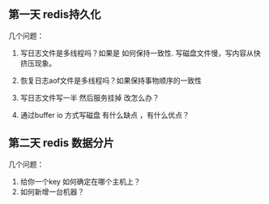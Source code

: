 ## 第一天  redis持久化

几个问题：

1.  写日志文件是多线程吗？如果是 如何保持一致性. 写磁盘文件慢，写内容从快 挤压现象。

2.  恢复日志aof文件是多线程吗？如果保持事物顺序的一致性

3. 写日志文件写一半 然后服务挂掉 改怎么办？

4.  通过buffer io 方式写磁盘 有什么缺点 ，有什么优点？



## 第二天 redis 数据分片

几个问题：

1. 给你一个key 如何确定在哪个主机上？
2. 如何新增一台机器？

 













